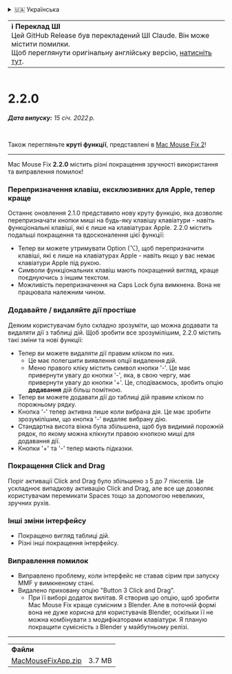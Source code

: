 <details>
<summary>🇺🇦 Українська</summary>

[🇬🇧 English (GitHub)](https://github.com/noah-nuebling/mac-mouse-fix/releases/tag/2.2.0)\
[🇦🇩 Català](https://redirect.macmousefix.com/?target=mmf-release&tag=2.2.0&locale=ca)\
[🇩🇪 Deutsch](https://redirect.macmousefix.com/?target=mmf-release&tag=2.2.0&locale=de)\
[🇪🇸 Español](https://redirect.macmousefix.com/?target=mmf-release&tag=2.2.0&locale=es)\
[🇫🇷 Français](https://redirect.macmousefix.com/?target=mmf-release&tag=2.2.0&locale=fr)\
[🇮🇩 Indonesia](https://redirect.macmousefix.com/?target=mmf-release&tag=2.2.0&locale=id)\
[🇮🇹 Italiano](https://redirect.macmousefix.com/?target=mmf-release&tag=2.2.0&locale=it)\
[🇭🇺 Magyar](https://redirect.macmousefix.com/?target=mmf-release&tag=2.2.0&locale=hu)\
[🇳🇱 Nederlands](https://redirect.macmousefix.com/?target=mmf-release&tag=2.2.0&locale=nl)\
[🇵🇱 Polski](https://redirect.macmousefix.com/?target=mmf-release&tag=2.2.0&locale=pl)\
[🇧🇷 Português (Brasil)](https://redirect.macmousefix.com/?target=mmf-release&tag=2.2.0&locale=pt-BR)\
[🇵🇹 Português (Portugal)](https://redirect.macmousefix.com/?target=mmf-release&tag=2.2.0&locale=pt-PT)\
[🇷🇴 Română](https://redirect.macmousefix.com/?target=mmf-release&tag=2.2.0&locale=ro)\
[🇸🇪 Svenska](https://redirect.macmousefix.com/?target=mmf-release&tag=2.2.0&locale=sv)\
[🇻🇳 Tiếng Việt](https://redirect.macmousefix.com/?target=mmf-release&tag=2.2.0&locale=vi)\
[🇹🇷 Türkçe](https://redirect.macmousefix.com/?target=mmf-release&tag=2.2.0&locale=tr)\
[🇨🇿 Čeština](https://redirect.macmousefix.com/?target=mmf-release&tag=2.2.0&locale=cs)\
[🇬🇷 Ελληνικά](https://redirect.macmousefix.com/?target=mmf-release&tag=2.2.0&locale=el)\
[🇷🇺 Русский](https://redirect.macmousefix.com/?target=mmf-release&tag=2.2.0&locale=ru)\
**🇺🇦 Українська**\
[🇮🇱 עברית](https://redirect.macmousefix.com/?target=mmf-release&tag=2.2.0&locale=he)\
[🇸🇦 العربية](https://redirect.macmousefix.com/?target=mmf-release&tag=2.2.0&locale=ar)\
[🇮🇳 हिन्दी](https://redirect.macmousefix.com/?target=mmf-release&tag=2.2.0&locale=hi)\
[🇹🇭 ไทย](https://redirect.macmousefix.com/?target=mmf-release&tag=2.2.0&locale=th)\
[🇨🇳 中文 (简体)](https://redirect.macmousefix.com/?target=mmf-release&tag=2.2.0&locale=zh-Hans)\
[🇨🇳 中文 (繁體)](https://redirect.macmousefix.com/?target=mmf-release&tag=2.2.0&locale=zh-Hant)\
[🇭🇰 中文（香港)](https://redirect.macmousefix.com/?target=mmf-release&tag=2.2.0&locale=zh-HK)\
[🇯🇵 日本語](https://redirect.macmousefix.com/?target=mmf-release&tag=2.2.0&locale=ja)\
[🇰🇷 한국어](https://redirect.macmousefix.com/?target=mmf-release&tag=2.2.0&locale=ko)\
[Help translate Mac Mouse Fix to different languages!](https://github.com/noah-nuebling/mac-mouse-fix/discussions/731)
</details>
<table align=><td>
<b>ℹ️ Переклад ШІ</b><br>
Цей GitHub Release був перекладений ШІ Claude. Він може містити помилки.<br>
Щоб переглянути оригінальну англійську версію, <a href="https://github.com/noah-nuebling/mac-mouse-fix/releases/tag/2.2.0">натисніть тут</a>.
</td></table>

<table></table>

# 2.2.0
***Дата випуску:** 15 січ. 2022 р.*

<br>

Також перегляньте **круті функції**, представлені в [Mac Mouse Fix 2](https://redirect.macmousefix.com/?target=mmf-release&tag=2.0.0&locale=uk)!

---

Mac Mouse Fix **2.2.0** містить різні покращення зручності використання та виправлення помилок!

### Перепризначення клавіш, ексклюзивних для Apple, тепер краще

Останнє оновлення 2.1.0 представило нову круту функцію, яка дозволяє перепризначати кнопки миші на будь-яку клавішу клавіатури - навіть функціональні клавіші, які є лише на клавіатурах Apple. 2.2.0 містить подальші покращення та вдосконалення цієї функції:

- Тепер ви можете утримувати Option (⌥), щоб перепризначити клавіші, які є лише на клавіатурах Apple - навіть якщо у вас немає клавіатури Apple під рукою.
- Символи функціональних клавіш мають покращений вигляд, краще поєднуючись з іншим текстом.
- Можливість перепризначення на Caps Lock була вимкнена. Вона не працювала належним чином.

### Додавайте / видаляйте дії простіше

Деяким користувачам було складно зрозуміти, що можна додавати та видаляти дії з таблиці дій. Щоб зробити все зрозумілішим, 2.2.0 містить такі зміни та нові функції:

- Тепер ви можете видаляти дії правим кліком по них.
  - Це має полегшити виявлення опції видалення дій.
  - Меню правого кліку містить символ кнопки '-'. Це має привернути увагу до кнопки '-', яка, в свою чергу, має привернути увагу до кнопки '+'. Це, сподіваємось, зробить опцію **додавання** дій більш помітною.
- Тепер ви можете додавати дії до таблиці дій правим кліком по порожньому рядку.
- Кнопка '-' тепер активна лише коли вибрана дія. Це має зробити зрозумілішим, що кнопка '-' видаляє вибрану дію.
- Стандартна висота вікна була збільшена, щоб був видимий порожній рядок, по якому можна клікнути правою кнопкою миші для додавання дії.
- Кнопки '+' та '-' тепер мають підказки.

### Покращення Click and Drag

Поріг активації Click and Drag було збільшено з 5 до 7 пікселів. Це ускладнює випадкову активацію Click and Drag, але все ще дозволяє користувачам перемикати Spaces тощо за допомогою невеликих, зручних рухів.

### Інші зміни інтерфейсу

- Покращено вигляд таблиці дій.
- Різні інші покращення інтерфейсу.

### Виправлення помилок

- Виправлено проблему, коли інтерфейс не ставав сірим при запуску MMF у вимкненому стані.
- Видалено приховану опцію "Button 3 Click and Drag".
  - При її виборі додаток вилітав. Я створив цю опцію, щоб зробити Mac Mouse Fix краще сумісним з Blender. Але в поточній формі вона не дуже корисна для користувачів Blender, оскільки її не можна комбінувати з модифікаторами клавіатури. Я планую покращити сумісність з Blender у майбутньому релізі.

---

<table align="start">
<tr>
    <td colspan=2>
        <b>Файли</b>
    </td>
</tr>
<tr>
    <td><a href="https://github.com/noah-nuebling/mac-mouse-fix/releases/download/2.2.0/MacMouseFixApp.zip">MacMouseFixApp.zip</a></td>
    <td>3.7 MB</td>
</tr>
</table>